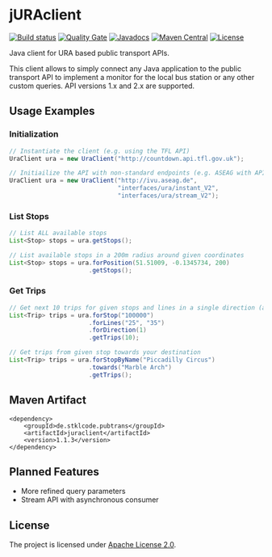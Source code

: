 # jURAclient 
[![Build status](https://travis-ci.org/stklcode/juraclient.svg?branch=master)](https://travis-ci.org/stklcode/juraclient)
[![Quality Gate](https://sonarcloud.io/api/project_badges/measure?project=de.stklcode.pubtrans%3Ajuraclient&metric=alert_status)](https://sonarcloud.io/dashboard?id=de.stklcode.pubtrans%3Ajuraclient) 
[![Javadocs](https://www.javadoc.io/badge/de.stklcode.pubtrans/juraclient.svg)](https://www.javadoc.io/doc/de.stklcode.pubtrans/juraclient)
[![Maven Central](https://img.shields.io/maven-central/v/de.stklcode.pubtrans/juraclient.svg)](https://search.maven.org/#search%7Cga%7C1%7Cg%3A%22de.stklcode.pubtrans%22%20AND%20a%3A%22juraclient%22)
[![License](https://img.shields.io/badge/license-Apache%202.0-blue.svg)](https://github.com/stklcode/juraclient/blob/master/LICENSE.txt)

Java client for URA based public transport APIs.

This client allows to simply connect any Java application to the public transport API to implement a monitor for the 
local bus station or any other custom queries. API versions 1.x and 2.x are supported.

## Usage Examples

### Initialization
```java
// Instantiate the client (e.g. using the TFL API)
UraClient ura = new UraClient("http://countdown.api.tfl.gov.uk");

// Initiailize the API with non-standard endpoints (e.g. ASEAG with API V2)
UraClient ura = new UraClient("http://ivu.aseag.de", 
                              "interfaces/ura/instant_V2", 
                              "interfaces/ura/stream_V2");
```

### List Stops

```java
// List ALL available stops
List<Stop> stops = ura.getStops();

// List available stops in a 200m radius around given coordinates
List<Stop> stops = ura.forPosition(51.51009, -0.1345734, 200)
                      .getStops();

```

### Get Trips

```java
// Get next 10 trips for given stops and lines in a single direction (all filters optional)
List<Trip> trips = ura.forStop("100000")
                      .forLines("25", "35")
                      .forDirection(1)
                      .getTrips(10);

// Get trips from given stop towards your destination
List<Trip> trips = ura.forStopByName("Piccadilly Circus")
                      .towards("Marble Arch")
                      .getTrips();
```

## Maven Artifact
```
<dependency>
    <groupId>de.stklcode.pubtrans</groupId>
    <artifactId>juraclient</artifactId>
    <version>1.1.3</version>
</dependency>
```

## Planned Features

* More refined query parameters
* Stream API with asynchronous consumer

## License

The project is licensed under [Apache License 2.0](http://www.apache.org/licenses/LICENSE-2.0).
